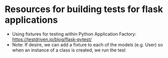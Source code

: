 # Resources for building tests for flask applications

- Using fixtures for testing within Python Application Factory: https://testdriven.io/blog/flask-pytest/
- Note: If desire, we can add a fixture to each of the models (e.g. User) so when an instance of a class is created, we run the test